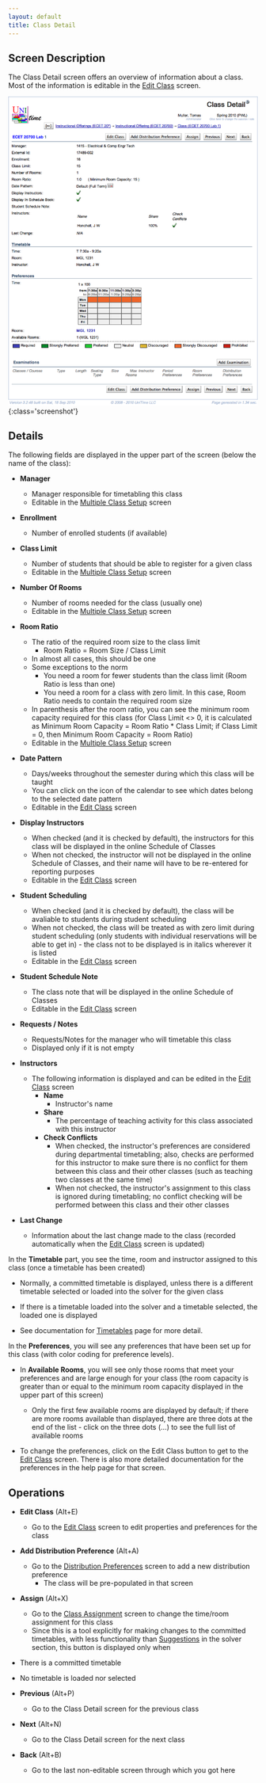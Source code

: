 ```yaml
---
layout: default
title: Class Detail
---
```



## Screen Description

The Class Detail screen offers an overview of information about a class. Most of the information is editable in the [Edit Class](edit-class) screen.

![Class Detail](images/class-detail-1.png){:class='screenshot'}

## Details

The following fields are displayed in the upper part of the screen (below the name of the class):

* **Manager**
	* Manager responsible for timetabling this class
	* Editable in the [Multiple Class Setup](multiple-class-setup) screen

* **Enrollment**
	* Number of enrolled students (if available)

* **Class Limit**
	* Number of students that should be able to register for a given class
	* Editable in the [Multiple Class Setup](multiple-class-setup) screen

* **Number Of Rooms**
	* Number of rooms needed for the class (usually one)
	* Editable in the [Multiple Class Setup](multiple-class-setup) screen

* **Room Ratio**
	* The ratio of the required room size to the class limit
		* Room Ratio = Room Size / Class Limit
	* In almost all cases, this should be one
	* Some exceptions to the norm
		* You need a room for fewer students than the class limit (Room Ratio is less than one)
		* You need a room for a class with zero limit. In this case, Room Ratio needs to contain the required room size
	* In parenthesis after the room ratio, you can see the minimum room capacity required for this class (for Class Limit <> 0, it is calculated as Minimum Room Capacity = Room Ratio * Class Limit; if Class Limit = 0, then Minimum Room Capacity = Room Ratio)
	* Editable in the [Multiple Class Setup](multiple-class-setup) screen

* **Date Pattern**
	* Days/weeks throughout the semester during which this class will be taught
	* You can click on the icon of the calendar to see which dates belong to the selected date pattern
	* Editable in the [Edit Class](edit-class) screen

* **Display Instructors**
	* When checked (and it is checked by default), the instructors for this class will be displayed in the online Schedule of Classes
	* When not checked, the instructor will not be displayed in the online Schedule of Classes, and their name will have to be re-entered for reporting purposes
	* Editable in the [Edit Class](edit-class) screen

* **Student Scheduling**
	* When checked (and it is checked by default), the class will be avaliable to students during student scheduling
	* When not checked, the class will be treated as with zero limit during student scheduling (only students with individual reservations will be able to get in) - the class not to be displayed is in italics wherever it is listed
	* Editable in the [Edit Class](edit-class) screen

* **Student Schedule Note**
	* The class note that will be displayed in the online Schedule of Classes
	* Editable in the [Edit Class](edit-class) screen

* **Requests / Notes**
	* Requests/Notes for the manager who will timetable this class
	* Displayed only if it is not empty

* **Instructors**
	* The following information is displayed and can be edited in the [Edit Class](edit-class) screen
		* **Name**
			* Instructor's name
		* **Share**
			* The percentage of teaching activity for this class associated with this instructor
		* **Check Conflicts**
			* When checked, the instructor's preferences are considered during departmental timetabling; also, checks are performed for this instructor to make sure there is no conflict for them between this class and their other classes (such as teaching two classes at the same time)
			* When not checked, the instructor's assignment to this class is ignored during timetabling; no conflict checking will be performed between this class and their other classes

* **Last Change**
	* Information about the last change made to the class (recorded automatically when the [Edit Class](edit-class) screen is updated)

In the **Timetable** part, you see the time, room and instructor assigned to this class (once a timetable has been created)

* Normally, a committed timetable is displayed, unless there is a different timetable selected or loaded into the solver for the given class

* If there is a timetable loaded into the solver and a timetable selected, the loaded one is displayed

* See documentation for [Timetables](timetables) page for more detail.

In the **Preferences**, you will see any preferences that have been set up for this class (with color coding for preference levels).

* In **Available Rooms**, you will see only those rooms that meet your preferences and are large enough for your class (the room capacity is greater than or equal to the minimum room capacity displayed in the upper part of this screen)
	* Only the first few available rooms are displayed by default; if there are more rooms available than displayed, there are three dots at the end of the list - click on the three dots (...) to see the full list of available rooms

* To change the preferences, click on the Edit Class button to get to the [Edit Class](edit-class) screen. There is also more detailed documentation for the preferences in the help page for that screen.

## Operations

* **Edit Class** (Alt+E)
	* Go to the [Edit Class](edit-class) screen to edit properties and preferences for the class

* **Add Distribution Preference** (Alt+A)
	* Go to the [Distribution Preferences](distribution-preferences) screen to add a new distribution preference
		* The class will be pre-populated in that screen

* **Assign** (Alt+X)
	* Go to the [Class Assignment](class-assignment) screen to change the time/room assignment for this class 
	* Since this is a tool explicitly for making changes to the committed timetables, with less functionality than [Suggestions](suggestions) in the solver section, this button is displayed only when

* There is a committed timetable

* No timetable is loaded nor selected

* **Previous** (Alt+P)
	* Go to the Class Detail screen for the previous class

* **Next** (Alt+N)
	* Go to the Class Detail screen for the next class

* **Back** (Alt+B)
	* Go to the last non-editable screen through which you got here

